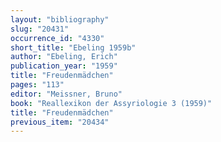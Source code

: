 ```yaml
---
layout: "bibliography"
slug: "20431"
occurrence_id: "4330"
short_title: "Ebeling 1959b"
author: "Ebeling, Erich"
publication_year: "1959"
title: "Freudenmädchen"
pages: "113"
editor: "Meissner, Bruno"
book: "Reallexikon der Assyriologie 3 (1959)"
title: "Freudenmädchen"
previous_item: "20434"
---
```


